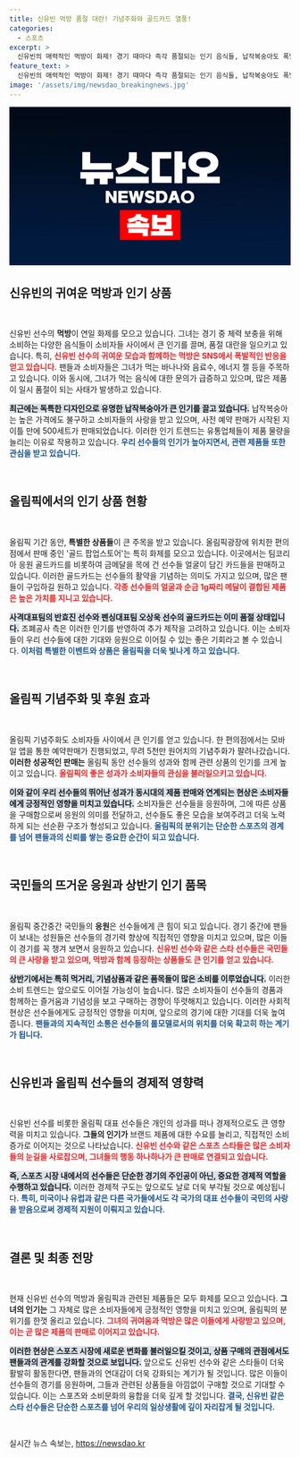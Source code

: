 ```yaml
---
title: 신유빈 먹방 품절 대란! 기념주화와 골드카드 열풍!
categories:
  - 스포츠
excerpt: >
  신유빈의 매력적인 먹방이 화제! 경기 때마다 즉각 품절되는 인기 음식들, 납작복숭아도 폭발적 수요! 올림픽 응원 골드카드도 추가 제작 중! 팬들을 끌어당기는 매력 속 소식, 놓치지 마세요!
feature_text: >
  신유빈의 매력적인 먹방이 화제! 경기 때마다 즉각 품절되는 인기 음식들, 납작복숭아도 폭발적 수요! 올림픽 응원 골드카드도 추가 제작 중! 팬들을 끌어당기는 매력 속 소식, 놓치지 마세요!
image: '/assets/img/newsdao_breakingnews.jpg'
---
```


<p><img src="/assets/img/newsdao_breakingnews.jpg" alt="firstkoreanews 속보" /></p>

<h2 data-ke-size="size26">신유빈의 귀여운 먹방과 인기 상품</h2>

<p data-ke-size="size16">&nbsp;</p>

<p>신유빈 선수의 <b>먹방</b>이 연일 화제를 모으고 있습니다. 그녀는 경기 중 체력 보충을 위해 소비하는 다양한 음식들이 소비자들 사이에서 큰 인기를 끌며, 품절 대란을 일으키고 있습니다. 특히, <b><span style="color: #ee2323;">신유빈 선수의 귀여운 모습과 함께하는 먹방은 SNS에서 폭발적인 반응을 얻고 있습니다.</span></b> 팬들과 소비자들은 그녀가 먹는 바나나와 음료수, 에너지 젤 등을 주목하고 있습니다. 이와 동시에, 그녀가 먹는 음식에 대한 문의가 급증하고 있으며, 많은 제품이 일시 품절이 되는 사태가 발생하고 있습니다. </p>

<p><b><span style="background-color: #21538527;">최근에는 독특한 디자인으로 유명한 납작복숭아가 큰 인기를 끌고 있습니다.</span></b> 납작복숭아는 높은 가격에도 불구하고 소비자들의 사랑을 받고 있으며, 사전 예약 판매가 시작된 지 이틀 만에 500세트가 판매되었습니다. 이러한 인기 트렌드는 유통업체들이 제품 물량을 늘리는 이유로 작용하고 있습니다. <b><span style="color: #1a5490;">우리 선수들의 인기가 높아지면서, 관련 제품들 또한 관심을 받고 있습니다.</span></b></p>

<p data-ke-size="size16">&nbsp;</p>

<h2 data-ke-size="size26">올림픽에서의 인기 상품 현황</h2>

<p data-ke-size="size16">&nbsp;</p>

<p>올림픽 기간 동안, <b>특별한 상품들</b>이 큰 주목을 받고 있습니다. 올림픽광장에 위치한 편의점에서 판매 중인 '골드 팝업스토어'는 특히 화제를 모으고 있습니다. 이곳에서는 팀코리아 응원 골드카드를 비롯하여 금메달을 목에 건 선수들 얼굴이 담긴 카드들을 판매하고 있습니다. 이러한 골드카드는 선수들의 활약을 기념하는 의미도 가지고 있으며, 많은 팬들이 구입하길 원하고 있습니다. <b><span style="color: #ee2323;">각종 선수들의 얼굴과 순금 1g짜리 메달이 결합된 제품은 높은 가치를 지니고 있습니다.</span></b></p>

<p><b><span style="background-color: #21538527;">사격대표팀의 반효진 선수와 펜싱대표팀 오상욱 선수의 골드카드는 이미 품절 상태입니다.</span></b> 조폐공사 측은 이러한 인기를 반영하여 추가 제작을 고려하고 있습니다. 이는 소비자들이 우리 선수들에 대한 기대와 응원으로 이어질 수 있는 좋은 기회라고 볼 수 있습니다. <b><span style="color: #1a5490;">이처럼 특별한 이벤트와 상품은 올림픽을 더욱 빛나게 하고 있습니다.</span></b></p>

<p data-ke-size="size16">&nbsp;</p>

<h2 data-ke-size="size26">올림픽 기념주화 및 후원 효과</h2>

<p data-ke-size="size16">&nbsp;</p>

<p>올림픽 기념주화도 소비자들 사이에서 큰 인기를 얻고 있습니다. 한 편의점에서는 모바일 앱을 통한 예약판매가 진행되었고, 무려 5천만 원어치의 기념주화가 팔려나갔습니다. <b>이러한 성공적인 판매는</b> 올림픽 동안 선수들의 성과와 함께 관련 상품의 인기를 크게 높이고 있습니다. <b><span style="color: #ee2323;">올림픽의 좋은 성과가 소비자들의 관심을 불러일으키고 있습니다.</span></b></p>

<p><b><span style="background-color: #21538527;">이와 같이 우리 선수들의 뛰어난 성과가 동시대의 제품 판매와 연계되는 현상은 소비자들에게 긍정적인 영향을 미치고 있습니다.</span></b> 소비자들은 선수들을 응원하며, 그에 따른 상품을 구매함으로써 응원의 의미를 전달하고, 선수들도 좋은 모습을 보여주려고 더욱 노력하게 되는 선순환 구조가 형성되고 있습니다. <b><span style="color: #1a5490;">올림픽의 분위기는 단순한 스포츠의 경계를 넘어 팬들과의 신뢰를 쌓는 중요한 순간이 되고 있습니다.</span></b></p>

<p data-ke-size="size16">&nbsp;</p>

<h2 data-ke-size="size26">국민들의 뜨거운 응원과 상반기 인기 품목</h2>

<p data-ke-size="size16">&nbsp;</p>

<p>올림픽 중간중간 국민들의 <b>응원</b>은 선수들에게 큰 힘이 되고 있습니다. 경기 중간에 팬들이 보내는 성원들은 선수들의 경기력 향상에 직접적인 영향을 미치고 있으며, 많은 이들이 경기를 꼭 챙겨 보면서 응원하고 있습니다. <b><span style="color: #ee2323;">신유빈 선수와 같은 스타 선수들은 국민들의 큰 사랑을 받고 있으며, 먹방과 함께 등장하는 상품들도 큰 인기를 얻고 있습니다.</span></b></p>

<p><b><span style="background-color: #21538527;">상반기에서는 특히 먹거리, 기념상품과 같은 품목들이 많은 소비를 이루었습니다.</span></b> 이러한 소비 트렌드는 앞으로도 이어질 가능성이 높습니다. 많은 소비자들이 선수들의 경품과 함께하는 즐거움과 기념성을 보고 구매하는 경향이 뚜렷해지고 있습니다. 이러한 사회적 현상은 선수들에게도 긍정적인 영향을 미치며, 앞으로의 경기에 대한 기대를 더욱 높여 줍니다. <b><span style="color: #1a5490;">팬들과의 지속적인 소통은 선수들의 롤모델로서의 위치를 더욱 확고히 하는 계기가 됩니다.</span></b></p>

<p data-ke-size="size16">&nbsp;</p>

<h2 data-ke-size="size26">신유빈과 올림픽 선수들의 경제적 영향력</h2>

<p data-ke-size="size16">&nbsp;</p>

<p>신유빈 선수를 비롯한 올림픽 대표 선수들은 개인의 성과를 떠나 경제적으로도 큰 영향력을 미치고 있습니다. <b>그들의 인기가</b> 브랜드 제품에 대한 수요를 늘리고, 직접적인 소비증가로 이어지는 것으로 나타났습니다. <b><span style="color: #ee2323;">신유빈 선수와 같은 스포츠 스타들은 많은 소비자들의 눈길을 사로잡으며, 그녀들의 행동 하나하나가 큰 판매로 연결되고 있습니다.</span></b></p>

<p><b><span style="background-color: #21538527;">즉, 스포츠 시장 내에서의 선수들은 단순한 경기의 주인공이 아닌, 중요한 경제적 역할을 수행하고 있습니다.</span></b> 이러한 경제적 구도는 앞으로도 날로 더욱 부각될 것으로 예상됩니다. <b><span style="color: #1a5490;">특히, 미국이나 유럽과 같은 다른 국가들에서도 각 국가의 대표 선수들이 국민의 사랑을 받음으로써 경제적 지원이 이뤄지고 있습니다.</span></b></p>

<p data-ke-size="size16">&nbsp;</p>

<h2 data-ke-size="size26">결론 및 최종 전망</h2>

<p data-ke-size="size16">&nbsp;</p>

<p>현재 신유빈 선수의 먹방과 올림픽과 관련된 제품들은 모두 화제를 모으고 있습니다. <b>그녀의 인기는</b> 그 자체로 많은 소비자들에게 긍정적인 영향을 미치고 있으며, 올림픽의 분위기를 한껏 올리고 있습니다. <b><span style="color: #ee2323;">그녀의 귀여움과 먹방은 많은 이들에게 사랑받고 있으며, 이는 곧 많은 제품의 판매로 이어지고 있습니다.</span></b></p>

<p><b><span style="background-color: #21538527;">이러한 현상은 스포츠 시장에 새로운 변화를 불러일으킬 것이고, 상품 구매의 관점에서도 팬들과의 관계를 강화할 것으로 보입니다.</span></b> 앞으로도 신유빈 선수와 같은 스타들이 더욱 활발히 활동한다면, 팬들과의 연대감이 더욱 강화되는 계기가 될 것입니다. 많은 이들이 선수들의 경기를 응원하며, 그들과 관련된 상품들을 아낌없이 구매할 것으로 기대할 수 있습니다. 이는 스포츠와 소비문화의 융합을 더욱 깊게 할 것입니다. <b><span style="color: #1a5490;">결국, 신유빈 같은 스타 선수들은 단순한 스포츠를 넘어 우리의 일상생활에 깊이 자리잡게 될 것입니다.</span></b></p>

<p data-ke-size="size16">&nbsp;</p>
실시간 뉴스 속보는, <a href="https://newsdao.kr" rel="dofollow">https://newsdao.kr</a>


